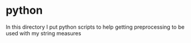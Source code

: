 # python

In this directory I put python scripts to help getting preprocessing to be used with my string measures